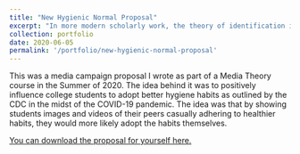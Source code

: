 ```yaml
---
title: "New Hygienic Normal Proposal"
excerpt: "In more modern scholarly work, the theory of identification is conceptualized in communication and media studies as a process where the viewer or audience member or user experiences an increasing loss of self-awareness and is temporarily replaced by..."
collection: portfolio
date: 2020-06-05
permalink: '/portfolio/new-hygienic-normal-proposal'
---
```


This was a media campaign proposal I wrote as part of a Media Theory course in the Summer of 2020.  The idea behind it was to positively influence college students to adopt better hygiene habits as outlined by the CDC in the midst of the COVID-19 pandemic.  The idea was that by showing students images and videos of their peers casually adhering to healthier habits, they would more likely adopt the habits themselves.    

[You can download the proposal for yourself here.](http://terrellcommapaul.github.io/files/New-Hygienic-Normal-Proposal.pdf)
